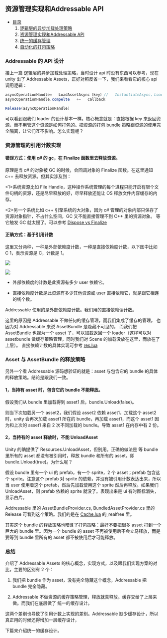 ## 资源管理实现和Addressable API

* [目录](/)
    1. [逻辑层的异步加载处理策略](/usage.md)
    2. [资源管理实现和Addressable API](/impl.md)
    3. [统一的缓存管理](/pool.md)
    4. [自动化的打包策略](/pack.md)

### Addressable 的 API 设计

接上一篇 逻辑层的异步加载处理策略，当时设计 api 时没有东西可以参考，现在 unity 出了 Addressable Assets，正好对照反省一下，我们来看看它的核心 api 调用逻辑：

```cs
asyncOperationHandle=   LoadAssetAsync（key）//   InstantiateAsync，LoadSceneAsync
asyncOperationHandle.compelte   +=   callback

Release(asyncOperationHandle)
```

可以看到跟我们 loader 的设计基本一样。核心概念就是：直接根据 key 来返回资源，而不用管这个资源是如何打包的。把资源的打包 bundle 策略跟资源的使用完全隔离，让它们互不影响。怎么实现呢？

### 资源管理的引用计数实现

#### 错误方式：使用 c# 的 gc，在 Finalize 函数里去释放资源。

原理是当 c# 的对象被 GC 的时候，会回调对象的 Finalize 函数。在这里通知 c++ 去释放资源。但其实涉及到：

<1>系统资源比如 File Handle，这种操作系统管理的每个进程只能开启有限个文件句柄的资源，还是尽早释放的好，尽早释放还能让 OS 释放文件内容缓存的内存。
    
<2>另一个系统比如 c++ 引擎系统的大对象，因为 c# 管理的对象内部只保存了资源对象指针，不占什么空间，GC 又不能直接管理不到 C++ 里的资源对象。
等它触发 GC 就太慢了。可以参考 [Dispose vs Finalize](http://dotnetmentors.com/c-sharp/implementing-finalize-and-dispose-of-net-framework.aspx)

#### 正确方式：基于引用计数

这里又分两种，一种是外部依赖度计数，一种是直接依赖度计数，以下图中比如 C 1，表示资源是 C，计数是 1。

![](/alldep.png)

![](/directdep.png)

* 外部依赖度的计数是此资源有多少 user 依赖它。
    
* 直接依赖度计数是此资源有多少其他资源或 user 直接依赖它，就是跟它相连的线个数。
    

Addressable 使用的是外部依赖度计数。我们用的直接依赖读计数。

这里的原因是 Addressable 不做任何的缓存管理，而我们集成了缓存的管理。
也因为对 Addressable 来说 AssetBundle 是隐藏不可见的，
而我们把 AssetBundle 也视为一个 asset 了，可以加载返回一个 loader（这样可以对 assetbundle 做缓存策略管理，同时我们对 Scene 的加载没放在这里，而放在了上层）。
直接依赖计数的具体实现可参考 [res.lua](https://github.com/stallboy/unityres/blob/master/res/res.lua)


### Asset 与 AssetBundle 的释放策略

另外一个看 Addressable 源码想验证的就是：asset 与包含它的 bundle 的具体的释放策略。结论是跟我们一致。  

#### 1，当持有 asset 时，包含它的 bundle 不能释放。

假设我们从 bundle 里加载得到 asset1 后，bundle.Unload(false)。

则当下次加载另一个 asset2，我们假设 asset2 依赖 asset1，加载这个 asset2 时，unity 会再次加载 asset1 所在的 bundle，再加载 asset1，而这个 asset1 因为和上次的 asset1 来自 2 次不同加载的 bundle。导致 asset1 在内存中有 2 份。

#### 2，当持有的 asset 释放时，不能 UnloadAsset

Unity 的确提供了 Resources.UnloadAsset，但别用。正确的做法是 等 bundle 里所有的 asset 都没有被引用时，释放 bundle 和所有的 asset。即 bundle.Unload(true)。为什么呢？  

假设 bundle 里有一个 ui 的 prefab，有一个 sprite，2 个 asset；prefab 包含这个 sprite。注意这个 prefab 对 sprite 的依赖，并没有被引用计数表达出来，所以当 user 使用着这个 prefab，然后先加载使用这个 sprite 然后再释放。如果我们 UnloadAsset，则 prefab 依赖的 sprite 就没了。表现出来是 ui 有时图标消失，显示白片。

Addressable 里的 AssetBundleProvider.cs, BundledAssetProvider.cs 里的 Release 可看到这个策略。我们的是在 [Cache.lua](https://github.com/stallboy/unityres/blob/master/res/Cache.lua) 的\_realfree 里。  

其实这个 bundle 的释放策略也暗含了打包策略：最好不要把很多 asset 打到一个巨大的 bundle 里。因为一个 bundle 的 asset 不再被使用后不会立马释放，而是要等到 bundle 里所有的 asset 都不被使用后才可能释放。

### 总结

介绍了 Addressable Assets 的核心概念，实现方式，以及跟我们实现方案的对比，主要的区别有 2 个：

1.  我们把 bundle 作为 asset，没有完全隐藏这个概念，Addressable 把 bundle 完全隐藏。
    
2.  Addressable 不做资源的缓存策略管理，释放就真释放。缓存交给了上层来做。而我们在底层做了 统一的缓存设计。
    

这两个差别也导致了引用计数上实现的差别。Addressable 缺少缓存设计，所以真正用的时候还得增加一层缓存设计，

下篇来介绍统一的缓存设计。  